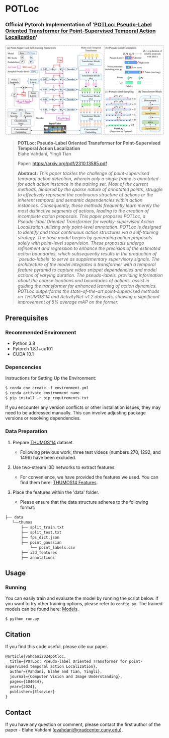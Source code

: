 # POTLoc
### Official Pytorch Implementation of '[POTLoc: Pseudo-Label Oriented Transformer for Point-Supervised Temporal Action Localization](https://arxiv.org/pdf/2310.13585.pdf)' 

![architecture](main_figure.png)

> **POTLoc: Pseudo-Label Oriented Transformer for Point-Supervised Temporal Action Localization**<br>
> Elahe Vahdani, Yingli Tian
>
> Paper: https://arxiv.org/pdf/2310.13585.pdf
>
> **Abstract:** *This paper tackles the challenge of point-supervised temporal action detection, wherein only a single frame is annotated for each action instance in the training set. Most of the current methods, hindered by the sparse nature of annotated points, struggle to effectively represent the continuous structure of actions or the inherent temporal and semantic dependencies within action instances. Consequently, these methods frequently learn merely the most distinctive segments of actions, leading to the creation of incomplete action proposals. This paper proposes POTLoc, a Pseudo-label Oriented Transformer for weakly-supervised Action Localization utilizing only point-level annotation. POTLoc is designed to identify and track continuous action structures via a
self-training strategy. The base model begins by generating action proposals solely with point-level supervision. These proposals undergo refinement and regression to enhance the precision of the estimated action boundaries, which subsequently results in the production of `pseudo-labels' to serve as supplementary supervisory signals. The architecture of the model integrates a transformer with a temporal feature pyramid to capture video snippet dependencies and model actions of varying duration. The pseudo-labels, providing information about the coarse locations and boundaries of actions, assist in guiding the transformer for enhanced learning of action dynamics. POTLoc outperforms the state-of-the-art point-supervised methods on THUMOS'14 and ActivityNet-v1.2 datasets, showing a significant improvement of 5% average mAP on the former.*


## Prerequisites
### Recommended Environment
* Python 3.8 
* Pytorch 1.8.1+cu101
* CUDA 10.1

### Depencencies
Instructions for Setting Up the Environment:
   
    $ conda env create -f environment.yml
    $ conda activate environment_name
    $ pip install -r pip_requirements.txt
   
If you encounter any version conflicts or other installation issues, they may need to be addressed manually. This can involve adjusting package versions or resolving dependencies.

### Data Preparation
1. Prepare [THUMOS'14](https://www.crcv.ucf.edu/THUMOS14/) dataset.
    - Following previous work, three test videos (numbers 270, 1292, and 1496) have been excluded.

2. Use two-stream I3D networks to extract features.
    - For convenience, we have provided the features we used. You can find them here: [THUMOS14 Features](https://drive.google.com/drive/folders/18YHWf5UMMjxq1FuGDe7tTRlUMtUI36PG?usp=drive_link).
    
3. Place the features within the 'data' folder.
    - Please ensure that the data structure adheres to the following format:
   
~~~~
├── data
   └──thumos
       ├── split_train.txt
       ├── split_test.txt
       ├── fps_dict.json
       ├── point_gaussian
           └── point_labels.csv
       ├── i3d_features
       ├── annotations

~~~~

## Usage

### Running
You can easily train and evaluate the model by running the script below.
If you want to try other training options, please refer to `config.py`.
The trained models can be found here: [Models](https://drive.google.com/drive/folders/1o1TxJOkUcE7nFvxaK5pLmeG__7JsMiY1?usp=drive_link).
~~~~
$ python run.py
~~~~

## Citation
If you find this code useful, please cite our paper.

~~~~
@article{vahdani2024potloc,
  title={POTLoc: Pseudo-label Oriented Transformer for point-supervised temporal action Localization},
  author={Vahdani, Elahe and Tian, Yingli},
  journal={Computer Vision and Image Understanding},
  pages={104044},
  year={2024},
  publisher={Elsevier}
}
~~~~

## Contact
If you have any question or comment, please contact the first author of the paper - Elahe Vahdani (evahdani@gradcenter.cuny.edu).
